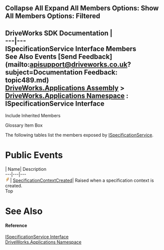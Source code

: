 Collapse All Expand All Members Options: Show All  Members Options: Filtered   
---  
DriveWorks SDK Documentation  |   
---|---  
ISpecificationService Interface Members   
See Also Events [Send Feedback](mailto:apisupport@driveworks.co.uk?subject=Documentation Feedback: topic489.md)  
[DriveWorks.Applications Assembly](topic13.md) > [DriveWorks.Applications Namespace](topic16.md) : ISpecificationService Interface  
---  
  
Include Inherited Members    


Glossary Item Box

The following tables list the members exposed by [ISpecificationService](topic489.md).

# Public Events

| Name| Description  
---|---|---  
![ Event](dotnetimages/Event.gif)| [SpecificationContextCreated](topic494.md)| Raised when a specification context is created.   
Top

# See Also

#### Reference

[ISpecificationService Interface](topic489.md)   
[DriveWorks.Applications Namespace](topic16.md)


